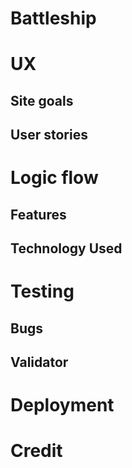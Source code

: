 # Battleship

# UX

## Site goals

## User stories


# Logic flow

## Features

## Technology Used

# Testing

## Bugs

## Validator

# Deployment

# Credit

